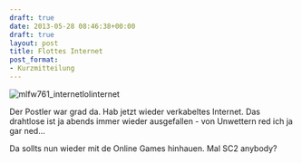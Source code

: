 ```yaml
---
draft: true
date: 2013-05-28 08:46:38+00:00
draft: true
layout: post
title: Flottes Internet
post_format:
- Kurzmitteilung
---
```


![mlfw761_internetlolinternet](http://clemi.ag3r.at/wp-content/uploads/2013/05/mlfw761_internetlolinternet-300x252.gif)

Der Postler war grad da. Hab jetzt wieder verkabeltes Internet. Das drahtlose ist ja abends immer wieder ausgefallen - von Unwettern red ich ja gar ned...

Da sollts nun wieder mit de Online Games hinhauen. Mal SC2 anybody?


